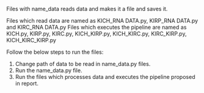 Files with name_data reads data and makes it a file and saves it.

Files which read data are named as KICH_RNA DATA.py, KIRP_RNA DATA.py and KIRC_RNA DATA.py
Files which executes the pipeline are named as KICH.py, KIRP.py, KIRC.py, KICH_KIRP.py, KICH_KIRC.py, KIRC_KIRP.py, KICH_KIRC_KIRP.py 

Follow the below steps to run the files:
1. Change path of data to be read in name_data.py files.
2. Run the name_data.py file.
3. Run the files which processes data and executes the pipeline proposed in report.